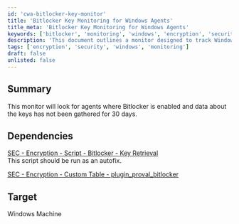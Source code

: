 ```yaml
---
id: 'cwa-bitlocker-key-monitor'
title: 'Bitlocker Key Monitoring for Windows Agents'
title_meta: 'Bitlocker Key Monitoring for Windows Agents'
keywords: ['bitlocker', 'monitoring', 'windows', 'encryption', 'security']
description: 'This document outlines a monitor designed to track Windows agents with Bitlocker enabled, specifically focusing on those where key data has not been gathered for over 30 days. It includes dependencies for script execution and custom table integration for effective key retrieval.'
tags: ['encryption', 'security', 'windows', 'monitoring']
draft: false
unlisted: false
---
```

## Summary

This monitor will look for agents where Bitlocker is enabled and data about the keys has not been gathered for 30 days.

## Dependencies

[SEC - Encryption - Script - Bitlocker - Key Retrieval](https://proval.itglue.com/DOC-5078775-8009806)  
This script should be run as an autofix.  

[SEC - Encryption - Custom Table - plugin_proval_bitlocker](https://proval.itglue.com/DOC-5078775-8038616)  

## Target

Windows Machine



